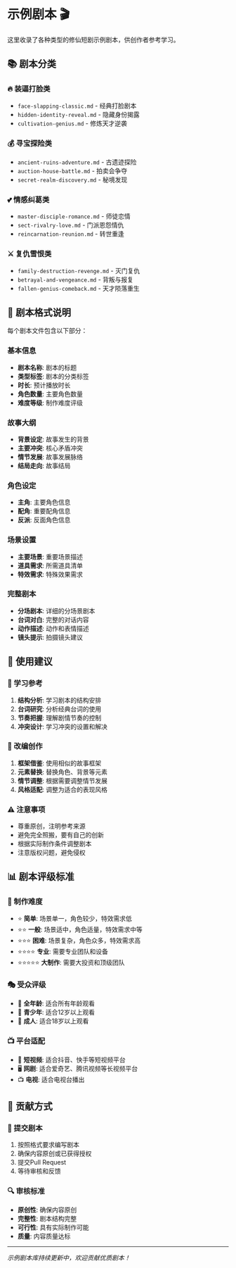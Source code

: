 # 示例剧本 🎬

这里收录了各种类型的修仙短剧示例剧本，供创作者参考学习。

## 📚 剧本分类

### 🔥 装逼打脸类
- `face-slapping-classic.md` - 经典打脸剧本
- `hidden-identity-reveal.md` - 隐藏身份揭露
- `cultivation-genius.md` - 修炼天才逆袭

### 💰 寻宝探险类
- `ancient-ruins-adventure.md` - 古遗迹探险
- `auction-house-battle.md` - 拍卖会争夺
- `secret-realm-discovery.md` - 秘境发现

### 💕 情感纠葛类
- `master-disciple-romance.md` - 师徒恋情
- `sect-rivalry-love.md` - 门派恩怨情仇
- `reincarnation-reunion.md` - 转世重逢

### ⚔️ 复仇雪恨类
- `family-destruction-revenge.md` - 灭门复仇
- `betrayal-and-vengeance.md` - 背叛与报复
- `fallen-genius-comeback.md` - 天才陨落重生

## 📝 剧本格式说明

每个剧本文件包含以下部分：

### 基本信息
- **剧本名称**: 剧本的标题
- **类型标签**: 剧本的分类标签
- **时长**: 预计播放时长
- **角色数量**: 主要角色数量
- **难度等级**: 制作难度评级

### 故事大纲
- **背景设定**: 故事发生的背景
- **主要冲突**: 核心矛盾冲突
- **情节发展**: 故事发展脉络
- **结局走向**: 故事结局

### 角色设定
- **主角**: 主要角色信息
- **配角**: 重要配角信息
- **反派**: 反面角色信息

### 场景设置
- **主要场景**: 重要场景描述
- **道具需求**: 所需道具清单
- **特效需求**: 特殊效果需求

### 完整剧本
- **分场剧本**: 详细的分场景剧本
- **台词对白**: 完整的对话内容
- **动作描述**: 动作和表情描述
- **镜头提示**: 拍摄镜头建议

## 🎯 使用建议

### 📖 学习参考
1. **结构分析**: 学习剧本的结构安排
2. **台词研究**: 分析经典台词的使用
3. **节奏把握**: 理解剧情节奏的控制
4. **冲突设计**: 学习冲突的设置和解决

### 🔧 改编创作
1. **框架借鉴**: 使用相似的故事框架
2. **元素替换**: 替换角色、背景等元素
3. **情节调整**: 根据需要调整情节发展
4. **风格适配**: 调整为适合的表现风格

### ⚠️ 注意事项
- 尊重原创，注明参考来源
- 避免完全照搬，要有自己的创新
- 根据实际制作条件调整剧本
- 注意版权问题，避免侵权

## 📊 剧本评级标准

### 🌟 制作难度
- ⭐ **简单**: 场景单一，角色较少，特效需求低
- ⭐⭐ **一般**: 场景适中，角色适量，特效需求中等
- ⭐⭐⭐ **困难**: 场景复杂，角色众多，特效需求高
- ⭐⭐⭐⭐ **专业**: 需要专业团队和设备
- ⭐⭐⭐⭐⭐ **大制作**: 需要大投资和顶级团队

### 🎭 受众评级
- 👶 **全年龄**: 适合所有年龄观看
- 👦 **青少年**: 适合12岁以上观看
- 👨 **成人**: 适合18岁以上观看

### 📺 平台适配
- 📱 **短视频**: 适合抖音、快手等短视频平台
- 🖥️ **网剧**: 适合爱奇艺、腾讯视频等长视频平台
- 📺 **电视**: 适合电视台播出

## 🤝 贡献方式

### 📝 提交剧本
1. 按照格式要求编写剧本
2. 确保内容原创或已获得授权
3. 提交Pull Request
4. 等待审核和反馈

### 🔍 审核标准
- **原创性**: 确保内容原创
- **完整性**: 剧本结构完整
- **可行性**: 具有实际制作可能
- **质量**: 内容质量达标

---

*示例剧本库持续更新中，欢迎贡献优质剧本！*
